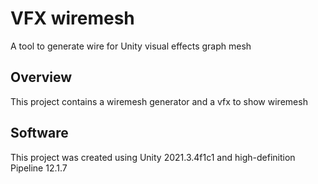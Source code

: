 # VFX wiremesh
A tool to generate wire for Unity visual effects graph mesh


## Overview

This project contains a wiremesh generator and a vfx to show wiremesh 

## Software

This project was created using Unity 2021.3.4f1c1 and high-definition Pipeline 12.1.7


